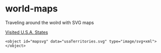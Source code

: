 # world-maps
Traveling around the wolrd with SVG maps

[Visited U.S.A. States](https://dgrmunch.github.io/world-maps/usamap.html)
	
	<object id="mapsvg" data="usaTerritories.svg" type="image/svg+xml"></object>

